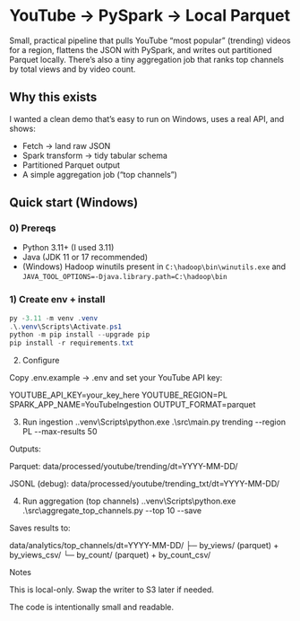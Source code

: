 # YouTube → PySpark → Local Parquet

Small, practical pipeline that pulls YouTube “most popular” (trending) videos for a region,
flattens the JSON with PySpark, and writes out partitioned Parquet locally. There’s also a
tiny aggregation job that ranks top channels by total views and by video count.

## Why this exists
I wanted a clean demo that’s easy to run on Windows, uses a real API, and shows:
- Fetch → land raw JSON
- Spark transform → tidy tabular schema
- Partitioned Parquet output
- A simple aggregation job (“top channels”)

## Quick start (Windows)

### 0) Prereqs
- Python 3.11+ (I used 3.11)
- Java (JDK 11 or 17 recommended)
- (Windows) Hadoop winutils present in `C:\hadoop\bin\winutils.exe` and `JAVA_TOOL_OPTIONS=-Djava.library.path=C:\hadoop\bin`

### 1) Create env + install
```powershell
py -3.11 -m venv .venv
.\.venv\Scripts\Activate.ps1
python -m pip install --upgrade pip
pip install -r requirements.txt
```

2) Configure

Copy .env.example → .env and set your YouTube API key:

YOUTUBE_API_KEY=your_key_here
YOUTUBE_REGION=PL
SPARK_APP_NAME=YouTubeIngestion
OUTPUT_FORMAT=parquet

3) Run ingestion
.\.venv\Scripts\python.exe .\src\main.py trending --region PL --max-results 50


Outputs:

Parquet: data/processed/youtube/trending/dt=YYYY-MM-DD/

JSONL (debug): data/processed/youtube/trending_txt/dt=YYYY-MM-DD/

4) Run aggregation (top channels)
.\.venv\Scripts\python.exe .\src\aggregate_top_channels.py --top 10 --save


Saves results to:

data/analytics/top_channels/dt=YYYY-MM-DD/
  ├─ by_views/ (parquet) + by_views_csv/
  └─ by_count/ (parquet) + by_count_csv/

Notes

This is local-only. Swap the writer to S3 later if needed.

The code is intentionally small and readable.